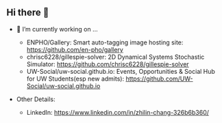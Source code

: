 ## Hi there 👋

<!--
**chrisc6228/chrisc6228** is a ✨ _special_ ✨ repository because its `README.md` (this file) appears on your GitHub profile.

Here are some ideas to get you started:

- 🔭 I’m currently working on ...
- 🌱 I’m currently learning ...
- 👯 I’m looking to collaborate on ...
- 🤔 I’m looking for help with ...
- 💬 Ask me about ...
- 📫 How to reach me: ...
- 😄 Pronouns: ...
- ⚡ Fun fact: ...
-->

- 🔭 I’m currently working on ...
  - ENPHO/Gallery: Smart auto-tagging image hosting site: https://github.com/en-pho/gallery
  - chrisc6228/gillespie-solver: 2D Dynamical Systems Stochastic Simulator: https://github.com/chrisc6228/gillespie-solver
  - UW-Social/uw-social.github.io: Events, Opportunities & Social Hub for UW Students(esp new admits): https://github.com/UW-Social/uw-social.github.io

- Other Details:
  - LinkedIn: https://www.linkedin.com/in/zhilin-chang-326b6b360/
